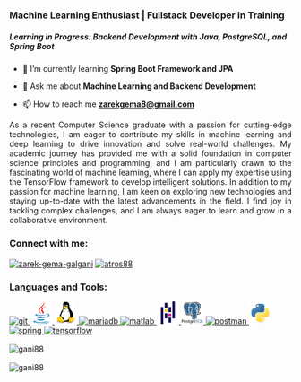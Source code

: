 <!-- Bio -->
### Machine Learning Enthusiast | Fullstack Developer in Training


<!-- Learning in Progress -->
##### Learning in Progress: Backend Development with Java, PostgreSQL, and Spring Boot



- 🌱 I’m currently learning **Spring Boot Framework and JPA**

- 💬 Ask me about **Machine Learning and Backend Development**

- 📫 How to reach me **zarekgema8@gmail.com**

<p style="text-align: justify;">
As a recent Computer Science graduate with a passion for cutting-edge technologies, I am eager to contribute my skills in machine learning and deep learning to drive innovation and solve real-world challenges. My academic journey has provided me with a solid foundation in computer science principles and programming, and I am particularly drawn to the fascinating world of machine learning, where I can apply my expertise using the TensorFlow framework to develop intelligent solutions. In addition to my passion for machine learning, I am keen on exploring new technologies and staying up-to-date with the latest advancements in the field. I find joy in tackling complex challenges, and I am always eager to learn and grow in a collaborative environment.
</p>

<h3 align="left">Connect with me:</h3>
<p align="left">
<a href="https://linkedin.com/in/zarek-gema-galgani" target="blank"><img align="center" src="https://raw.githubusercontent.com/rahuldkjain/github-profile-readme-generator/master/src/images/icons/Social/linked-in-alt.svg" alt="zarek-gema-galgani" height="30" width="40" /></a>
<a href="https://www.leetcode.com/atros88" target="blank"><img align="center" src="https://raw.githubusercontent.com/rahuldkjain/github-profile-readme-generator/master/src/images/icons/Social/leet-code.svg" alt="atros88" height="30" width="40" /></a>
</p>

<h3 align="left">Languages and Tools:</h3>
<p align="left"> <a href="https://git-scm.com/" target="_blank" rel="noreferrer"> <img src="https://www.vectorlogo.zone/logos/git-scm/git-scm-icon.svg" alt="git" width="40" height="40"/> </a> <a href="https://www.java.com" target="_blank" rel="noreferrer"> <img src="https://raw.githubusercontent.com/devicons/devicon/master/icons/java/java-original.svg" alt="java" width="40" height="40"/> </a> <a href="https://www.linux.org/" target="_blank" rel="noreferrer"> <img src="https://raw.githubusercontent.com/devicons/devicon/master/icons/linux/linux-original.svg" alt="linux" width="40" height="40"/> </a> <a href="https://mariadb.org/" target="_blank" rel="noreferrer"> <img src="https://www.vectorlogo.zone/logos/mariadb/mariadb-icon.svg" alt="mariadb" width="40" height="40"/> </a> <a href="https://www.mathworks.com/" target="_blank" rel="noreferrer"> <img src="https://upload.wikimedia.org/wikipedia/commons/2/21/Matlab_Logo.png" alt="matlab" width="40" height="40"/> </a> <a href="https://pandas.pydata.org/" target="_blank" rel="noreferrer"> <img src="https://raw.githubusercontent.com/devicons/devicon/2ae2a900d2f041da66e950e4d48052658d850630/icons/pandas/pandas-original.svg" alt="pandas" width="40" height="40"/> </a> <a href="https://www.postgresql.org" target="_blank" rel="noreferrer"> <img src="https://raw.githubusercontent.com/devicons/devicon/master/icons/postgresql/postgresql-original-wordmark.svg" alt="postgresql" width="40" height="40"/> </a> <a href="https://postman.com" target="_blank" rel="noreferrer"> <img src="https://www.vectorlogo.zone/logos/getpostman/getpostman-icon.svg" alt="postman" width="40" height="40"/> </a> <a href="https://www.python.org" target="_blank" rel="noreferrer"> <img src="https://raw.githubusercontent.com/devicons/devicon/master/icons/python/python-original.svg" alt="python" width="40" height="40"/> </a> <a href="https://spring.io/" target="_blank" rel="noreferrer"> <img src="https://www.vectorlogo.zone/logos/springio/springio-icon.svg" alt="spring" width="40" height="40"/> </a> <a href="https://www.tensorflow.org" target="_blank" rel="noreferrer"> <img src="https://www.vectorlogo.zone/logos/tensorflow/tensorflow-icon.svg" alt="tensorflow" width="40" height="40"/> </a> </p>

<p><img align="center" src="https://github-readme-stats.vercel.app/api/top-langs?username=gani88&show_icons=true&locale=en&layout=compact" alt="gani88" /></p>

<p><img align="center" src="https://github-readme-streak-stats.herokuapp.com/?user=gani88&" alt="gani88" /></p>
